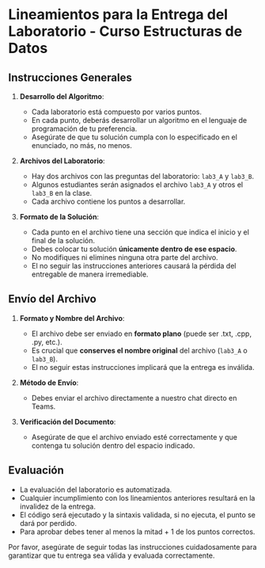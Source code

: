 # Lineamientos para la Entrega del Laboratorio - Curso Estructuras de Datos

## Instrucciones Generales

1. **Desarrollo del Algoritmo**:
   - Cada laboratorio está compuesto por varios puntos.
   - En cada punto, deberás desarrollar un algoritmo en el lenguaje de programación de tu preferencia.
   - Asegúrate de que tu solución cumpla con lo especificado en el enunciado, no más, no menos.

2. **Archivos del Laboratorio**:
   - Hay dos archivos con las preguntas del laboratorio: `lab3_A` y `lab3_B`.
   - Algunos estudiantes serán asignados el archivo `lab3_A` y otros el `lab3_B` en la clase.
   - Cada archivo contiene los puntos a desarrollar.

3. **Formato de la Solución**:
   - Cada punto en el archivo tiene una sección que indica el inicio y el final de la solución.
   - Debes colocar tu solución **únicamente dentro de ese espacio**.
   - No modifiques ni elimines ninguna otra parte del archivo.
   - El no seguir las instrucciones anteriores causará la pérdida del entregable de manera irremediable.

## Envío del Archivo

1. **Formato y Nombre del Archivo**:
   - El archivo debe ser enviado en **formato plano** (puede ser .txt, .cpp, .py, etc.).
   - Es crucial que **conserves el nombre original** del archivo (`lab3_A` o `lab3_B`).
   - El no seguir estas instrucciones implicará que la entrega es inválida.

2. **Método de Envío**:
   - Debes enviar el archivo directamente a nuestro chat directo en Teams.

3. **Verificación del Documento**:
   - Asegúrate de que el archivo enviado esté correctamente y que contenga tu solución dentro del espacio indicado.

## Evaluación

- La evaluación del laboratorio es automatizada.
- Cualquier incumplimiento con los lineamientos anteriores resultará en la invalidez de la entrega.
- El código será ejecutado y la sintaxis validada, si no ejecuta, el punto se dará por perdido.
- Para aprobar debes tener al menos la mitad + 1 de los puntos correctos.

Por favor, asegúrate de seguir todas las instrucciones cuidadosamente para garantizar que tu entrega sea válida y evaluada correctamente.